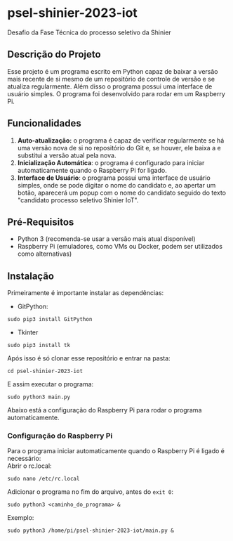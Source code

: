 # psel-shinier-2023-iot
Desafio da Fase Técnica do processo seletivo da Shinier

## Descrição do Projeto
Esse projeto é um programa escrito em Python capaz de baixar a versão mais recente de si mesmo de um repositório de controle de versão e se atualiza regularmente. Além disso o programa possui uma interface de usuário simples. O programa foi desenvolvido para rodar em um Raspberry Pi.

## Funcionalidades
1. **Auto-atualização:** o programa é capaz de verificar regularmente se há uma versão nova de si no repositório do Git e, se houver, ele baixa a e substitui a versão atual pela nova.
2. **Inicialização Automática**: o programa é configurado para iniciar automaticamente quando o Raspberry Pi for ligado.
3. **Interface de Usuário**: o programa possui uma interface de usuário simples, onde se pode digitar o nome do candidato e, ao apertar um botão, aparecerá um popup com o nome do candidato seguido do texto "candidato processo seletivo Shinier IoT".

## Pré-Requisitos
- Python 3 (recomenda-se usar a versão mais atual disponível)
- Raspberry Pi (emuladores, como VMs ou Docker, podem ser utilizados como alternativas)

## Instalação

Primeiramente é importante instalar as dependências:
- GitPython:
```
sudo pip3 install GitPython
```
- Tkinter
```
sudo pip3 install tk
```
Após isso é só clonar esse repositório e entrar na pasta:
```
cd psel-shinier-2023-iot
```
E assim executar o programa:
```
sudo python3 main.py
```

Abaixo está a configuração do Raspberry Pi para rodar o programa automaticamente.
### Configuração do Raspberry Pi

Para o programa iniciar automaticamente quando o Raspberry Pi é ligado é necessário:  
Abrir o rc.local:
```
sudo nano /etc/rc.local
```
Adicionar o programa no fim do arquivo, antes do `exit 0`:
```
sudo python3 <caminho_do_programa> &
```
Exemplo:
```
sudo python3 /home/pi/psel-shinier-2023-iot/main.py &
```
